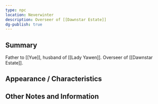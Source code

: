 ```yaml
---
type: npc
location: Neverwinter
description: Overseer of [[Dawnstar Estate]]
dg-publish: true
---
```

## Summary
Father to [[Yue]], husband of [[Lady Yawen]].
Overseer of [[Dawnstar Estate]].

## Appearance / Characteristics


## Other Notes and Information